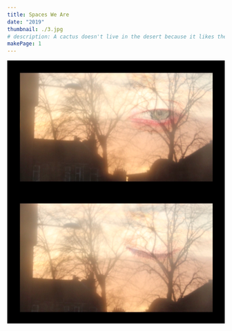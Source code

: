 ```yaml
---
title: Spaces We Are
date: "2019"
thumbnail: ./3.jpg
# description: A cactus doesn't live in the desert because it likes the desert; it lives there because the desert hasn't killed it yet.
makePage: 1
---
```


![Cactus](./3.jpg)